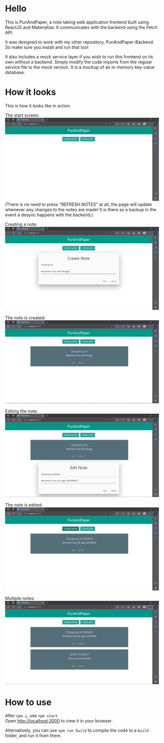 # Hello

This is PunAndPaper, a note taking web application frontend built using ReactJS and Materialize. It communicates with the backend using the Fetch API. 

It was designed to work with my other repository, PunAndPaper-Backend. So make sure you install and run that too!

It also includes a mock service layer if you wish to run this frontend on its own without a backend. Simply modify the code imports from the regular service file to the mock version. It is a mockup of an in-memory key-value database.

# How it looks

This is how it looks like in action.

The start screen:
![StartScreen](./images/StartScreen.JPG)
(There is no need to press "REFRESH NOTES" at all, the page will update whenever any changes to the notes are made! It is there as a backup in the event a desync happens with the backend.)

Creating a note:
![CreateNote](./images/CreateNote.JPG)

The note is created:
![NoteCreated](./images/NoteCreated.JPG)

Editing the note:
![EditNote](./images/EditNote.JPG)

The note is edited:
![NoteEdited](./images/NoteEdited.JPG)

Multiple notes:
![MultipleNotes](./images/MultipleNotes.JPG)

# How to use

After ```npm i```, use ```npm start```\
Open [http://localhost:3000](http://localhost:3000) to view it in your browser.

Alternatively, you can use ```npm run build``` to compile the code to a `build` folder, and run it from there.